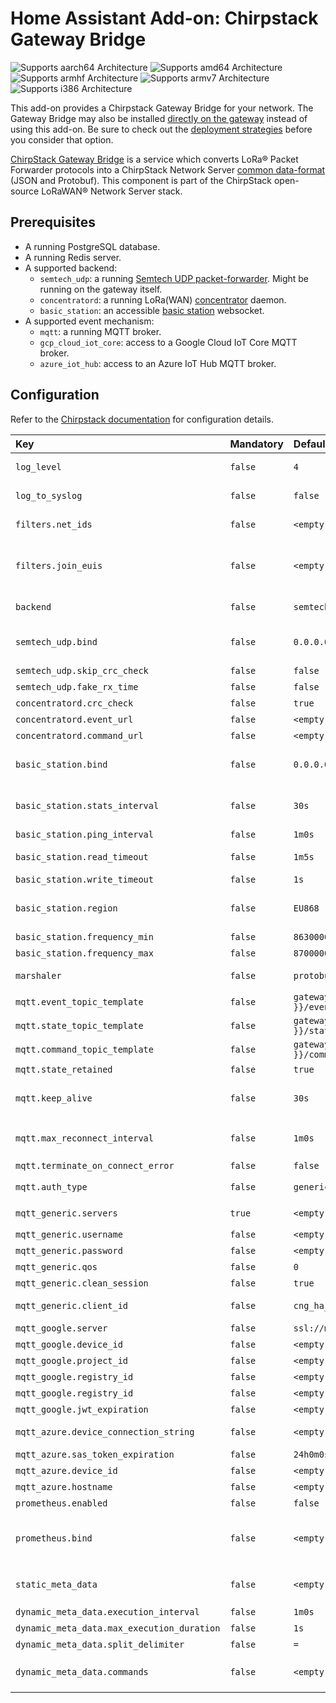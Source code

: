 # Home Assistant Add-on: Chirpstack Gateway Bridge

![Supports aarch64 Architecture][aarch64-shield] ![Supports amd64 Architecture][amd64-shield] ![Supports armhf Architecture][armhf-shield] ![Supports armv7 Architecture][armv7-shield] ![Supports i386 Architecture][i386-shield]

This add-on provides a Chirpstack Gateway Bridge for your network. The Gateway Bridge may also be installed [directly on the gateway][gateway-bridge-gateway] instead of using this add-on. Be sure to check out the [deployment strategies][gateway-bridge-deployment] before you consider that option.

[ChirpStack Gateway Bridge][gateway-bridge] is a service which converts LoRa® Packet Forwarder protocols into a ChirpStack Network Server [common data-format][common-data-format] (JSON and Protobuf). This component is part of the ChirpStack open-source LoRaWAN® Network Server stack.

## Prerequisites

* A running PostgreSQL database.
* A running Redis server.
* A supported backend:
  * `semtech_udp`: a running [Semtech UDP packet-forwarder][semtech-udp]. Might be running on the gateway itself.
  * `concentratord`: a running LoRa(WAN) [concentrator][contractord] daemon.
  * `basic_station`: an accessible [basic station][basic-station] websocket.
* A supported event mechanism:
  * `mqtt`: a running MQTT broker.
  * `gcp_cloud_iot_core`: access to a Google Cloud IoT Core MQTT broker.
  * `azure_iot_hub`: access to an Azure IoT Hub MQTT broker.

## Configuration

Refer to the [Chirpstack documentation][gateway-bridge-config] for configuration details.

| Key | Mandatory | Default value | Description |
:--- | :-- | :-- | :--- |
| `log_level` | `false` | `4` | debug=5, info=4, warning=3, error=2, fatal=1, panic=0 |
| `log_to_syslog` | `false` | `false` | When set to `true`, log messages are being written to syslog. |
| `filters.net_ids` | `false` | `<empty string>` | Filter LoRaWAN frames. Comma-separated string, ex '000000,000001' |
| `filters.join_euis` | `false` | `<empty string>` | JoinEUI ranges to be used to filter join-requests. Comma-separated string, ex '["0000000000000000", "00000000000000ff"],["000000000000ff00", "000000000000ffff"]' |
| `backend` | `false` | `semtech_udp` | Gateway backend configuration. Valid options are `semtech_udp`, `concentratord` or `basic_station`. |
| `semtech_udp.bind` | `false` | `0.0.0.0:1700` | ip:port to bind the UDP listener to. Ex. `0.0.0.0:1700`. Bind port must always be `1700`, you can map the external port in the port-mapping. |
| `semtech_udp.skip_crc_check` | `false` | `false` | Skip the CRC status-check of received packets. |
| `semtech_udp.fake_rx_time` | `false` | `false` | Fake RX timestamp. |
| `concentratord.crc_check` | `false` | `true` | Check for CRC OK. |
| `concentratord.event_url` | `false` | `<empty string>` | Event API URL. |
| `concentratord.command_url` | `false` | `<empty string>` | Command API URL. |
| `basic_station.bind` | `false` | `0.0.0.0:3001` | ip:port to bind the Websocket listener to. Ex. `:3001`. Bind port must always be `3001`, you can map the external port in the port-mapping. |
| `basic_station.stats_interval` | `false` | `30s` | This defines the interval in which the ChirpStack Gateway Bridge forwards the uplink / downlink statistics. |
| `basic_station.ping_interval` | `false` | `1m0s` | Ping interval. |
| `basic_station.read_timeout` | `false` | `1m5s` | This interval must be greater than the configured ping interval. |
| `basic_station.write_timeout` | `false` | `1s` | Write timeout. |
| `basic_station.region` | `false` | `EU868` | Please refer to the LoRaWAN Regional Parameters specification for the complete list of common region names. |
| `basic_station.frequency_min` | `false` | `863000000` | Minimal frequency (Hz). Ex `863000000` |
| `basic_station.frequency_max` | `false` | `870000000` | Maximum frequency (Hz). Ex. `870000000` |
| `marshaler` | `false` | `protobuf` | This defines how the MQTT payloads are encoded. Valid options are `protobuf` or `json`. |
| `mqtt.event_topic_template` | `false` | `gateway/{{ .GatewayID }}/event/{{ .EventType }}` | Event topic template. |
| `mqtt.state_topic_template` | `false` | `gateway/{{ .GatewayID }}/state/{{ .StateType }}` | State topic template. |
| `mqtt.command_topic_template` | `false` | `gateway/{{ .GatewayID }}/command/#` | Command topic template. |
| `mqtt.state_retained` | `false` | `true` | State retained. |
| `mqtt.keep_alive` | `false` | `30s` | Keep alive will set the amount of time (in seconds) that the client should wait before sending a PING request to the broker. |
| `mqtt.max_reconnect_interval` | `false` | `1m0s` | Maximum interval that will be waited between reconnection attempts when connection is lost. Ex. `1m0s` |
| `mqtt.terminate_on_connect_error` | `false` | `false` | Terminate on connect error. |
| `mqtt.auth_type` | `false` | `generic` | Valid options are `generic`, `gcp_cloud_iot_core` or `azure_iot_hub` |
| `mqtt_generic.servers` | `true` | `<empty string>` | Comma separated list of server-urls. Ex `tcp://127.0.0.1:1883` |
| `mqtt_generic.username` | `false` | `<empty string>` | Connect with the given username. |
| `mqtt_generic.password` | `false` | `<empty string>` | Connect with the given password. |
| `mqtt_generic.qos` | `false` | `0` | Quality of service level. Valid options are `0`, `1` or `2`. |
| `mqtt_generic.clean_session` | `false` | `true` | Clean session. |
| `mqtt_generic.client_id` | `false` | `cng_ha_addon` | Set the client id to be used by this client when connecting to the MQTT broker. |
| `mqtt_google.server` | `false` | `ssl://mqtt.googleapis.com:8883` | MQTT server. Ex. `ssl://mqtt.googleapis.com:8883` |
| `mqtt_google.device_id` | `false` | `<empty string>` | Google Cloud IoT Core Device id. |
| `mqtt_google.project_id` | `false` | `<empty string>` | Google Cloud project id. |
| `mqtt_google.registry_id` | `false` | `<empty string>` | Google Cloud region. |
| `mqtt_google.registry_id` | `false` | `<empty string>` | Google Cloud IoT registry id. |
| `mqtt_google.jwt_expiration` | `false` | `<empty string>` | JWT token expiration time. Ex. `24h0m0s` |
| `mqtt_azure.device_connection_string` | `false` | `<empty string>` | Device connection string (symmetric key authentication). |
| `mqtt_azure.sas_token_expiration` | `false` | `24h0m0s` | Token expiration (symmetric key authentication). |
| `mqtt_azure.device_id` | `false` | `<empty string>` | Device ID (X.509 authentication). |
| `mqtt_azure.hostname` | `false` | `<empty string>` | IoT Hub hostname (X.509 authentication). |
| `prometheus.enabled` | `false` | `false` | Expose Prometheus metrics endpoint. |
| `prometheus.bind` | `false` | `<empty string>` | The ip:port to bind the Prometheus metrics server to for serving the metrics endpoint. Bind port must always be `9090`, you can map the external port in the port-mapping. |
| `static_meta_data` | `false` | `<empty string>` | Static comma separated list of key (string) / value (string) meta-data. Ex. `serial_number="A1B21234",ha_version="2021.10.6"` |
| `dynamic_meta_data.execution_interval` | `false` | `1m0s` | Execution interval of the commands. Ex. `1m0s` |
| `dynamic_meta_data.max_execution_duration` | `false` | `1s` | Max. execution duration. Ex. `1s` |
| `dynamic_meta_data.split_delimiter` | `false` | `=` | Split delimiter. Ex. `=` |
| `dynamic_meta_data.commands` | `false` | `<empty string>` | Comma separated list of commands to execute. Ex. `temperature="/opt/gateway-temperature/gateway-temperature.sh` |

[aarch64-shield]: https://img.shields.io/badge/aarch64-yes-green.svg
[amd64-shield]: https://img.shields.io/badge/amd64-yes-green.svg
[armhf-shield]: https://img.shields.io/badge/armhf-yes-green.svg
[armv7-shield]: https://img.shields.io/badge/armv7-yes-green.svg
[i386-shield]: https://img.shields.io/badge/i386-yes-green.svg
[gateway-bridge]: https://www.chirpstack.io/gateway-bridge/
[gateway-bridge-config]: https://www.chirpstack.io/gateway-bridge/install/config/
[gateway-bridge-gateway]: https://www.chirpstack.io/gateway-bridge/gateway/
[gateway-bridge-deployment]: https://www.chirpstack.io/gateway-bridge/install/deployment/
[common-data-format]: https://github.com/brocaar/chirpstack-api/blob/master/protobuf/gw/gw.proto
[contractord]: https://www.chirpstack.io/gateway-bridge/backends/concentratord/
[semtech-udp]: https://www.chirpstack.io/gateway-bridge/backends/semtech-udp/
[basic-station]: https://www.chirpstack.io/gateway-bridge/backends/basic-station/